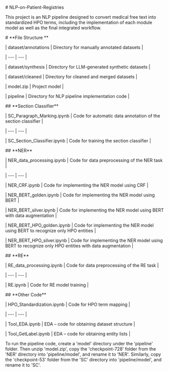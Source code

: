 \# NLP-on-Patient-Registries

This project is an NLP pipeline designed to convert medical free text into standardized HPO terms, including the implementation of each module model as well as the final integrated workflow.



\# \*\*File Structure  \*\*

| dataset/annotations | Directory for manually annotated datasets |

| --- | --- |

| dataset/synthesis | Directory for LLM-generated synthetic datasets   |

| dataset/cleaned | Directory for cleaned and merged datasets   |

| model.zip | Project model   |

| pipeline | Directory for NLP pipeline implementation code   |





\## \*\*Section Classifier\*\*

| SC\_Paragraph\_Marking.ipynb | Code for automatic data annotation of the section classifier |

| --- | --- |

| SC\_Section\_Classifier.ipynb | Code for training the section classifier |





\## \*\*NER\*\*

| NER\_data\_processing.ipynb | Code for data preprocessing of the NER task |

| --- | --- |

| NER\_CRF.ipynb | Code for implementing the NER model using CRF |

| NER\_BERT\_golden.ipynb | Code for implementing the NER model using BERT |

| NER\_BERT\_silver.ipynb | Code for implementing the NER model using BERT with data augmentation |

| NER\_BERT\_HPO\_golden.ipynb | Code for implementing the NER model using BERT to recognize only HPO entities |

| NER\_BERT\_HPO\_silver.ipynb | Code for implementing the NER model using BERT to recognize only HPO entities with data augmentation |





\## \*\*RE\*\*

| RE\_data\_processing.ipynb | Code for data preprocessing of the RE task |

| --- | --- |

| RE.ipynb | Code for RE model training |





\## \*\*Other Code\*\*

| HPO\_Standardization.ipynb | Code for HPO term mapping |

| --- | --- |

| Tool\_EDA.ipynb | EDA – code for obtaining dataset structure |

| Tool\_GetLabel.ipynb | EDA – code for obtaining entity lists |









To run the pipeline code, create a 'model' directory under the 'pipeline' folder. Then unzip 'model.zip', copy the 'checkpoint-728' folder from the 'NER' directory into 'pipeline/model', and rename it to 'NER'. Similarly, copy the 'checkpoint-53' folder from the 'SC' directory into 'pipeline/model', and rename it to 'SC'.





